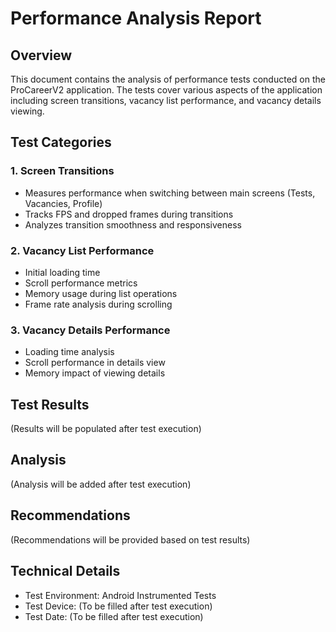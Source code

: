 # Performance Analysis Report

## Overview
This document contains the analysis of performance tests conducted on the ProCareerV2 application. The tests cover various aspects of the application including screen transitions, vacancy list performance, and vacancy details viewing.

## Test Categories

### 1. Screen Transitions
- Measures performance when switching between main screens (Tests, Vacancies, Profile)
- Tracks FPS and dropped frames during transitions
- Analyzes transition smoothness and responsiveness

### 2. Vacancy List Performance
- Initial loading time
- Scroll performance metrics
- Memory usage during list operations
- Frame rate analysis during scrolling

### 3. Vacancy Details Performance
- Loading time analysis
- Scroll performance in details view
- Memory impact of viewing details

## Test Results
(Results will be populated after test execution)

## Analysis
(Analysis will be added after test execution)

## Recommendations
(Recommendations will be provided based on test results)

## Technical Details
- Test Environment: Android Instrumented Tests
- Test Device: (To be filled after test execution)
- Test Date: (To be filled after test execution)
